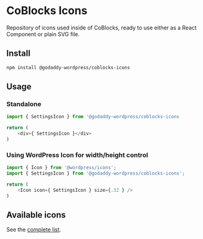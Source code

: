 # CoBlocks Icons

Repository of icons used inside of CoBlocks, ready to use either as a React Component or plain SVG file.

## Install 

```bash
npm install @godaddy-wordpress/coblocks-icons
```

## Usage

### Standalone

```js
import { SettingsIcon } from '@godaddy-wordpress/coblocks-icons

return (
	<div>{ SettingsIcon }</div>
)
```

### Using WordPress Icon for width/height control

```js
import { Icon } from '@wordpress/icons';
import { SettingsIcon } from '@godaddy-wordpress/coblocks-icons';

return (
	<Icon icon={ SettingsIcon } size={.32 } />
)
```

## Available icons

See the [complete list](icons.md).
